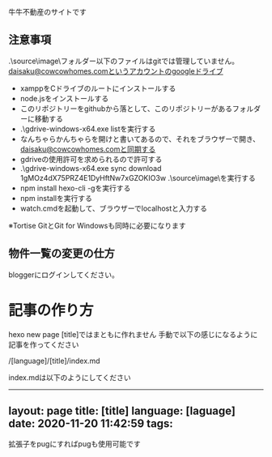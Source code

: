 牛牛不動産のサイトです

## 注意事項

.\source\image\フォルダー以下のファイルはgitでは管理していません。daisaku@cowcowhomes.comというアカウントのgoogleドライブ

- xamppをCドライブのルートにインストールする
- node.jsをインストールする
- このリポジトリーをgithubから落として、このリポジトリーがあるフォルダーに移動する
- .\gdrive-windows-x64.exe listを実行する
- なんちゃらかんちゃらを開けと書いてあるので、それをブラウザーで開き、daisaku@cowcowhomes.comと同期する
- gdriveの使用許可を求められるので許可する
- .\gdrive-windows-x64.exe sync download 1gMOz4dX75PRZ4E1DyHftNw7xGZOKIO3w .\source\image\を実行する
- npm install hexo-cli -gを実行する
- npm installを実行する
- watch.cmdを起動して、ブラウザーでlocalhostと入力する

※Tortise GitとGit for Windowsも同時に必要になります

## 物件一覧の変更の仕方

bloggerにログインしてください。

# 記事の作り方
hexo new page [title]ではまともに作れません
手動で以下の感じになるように記事を作ってください

/[language]/[title]/index.md

index.mdは以下のようにしてください

---
layout: page
title: [title]
language: [laguage]
date: 2020-11-20 11:42:59
tags:
---

拡張子をpugにすればpugも使用可能です